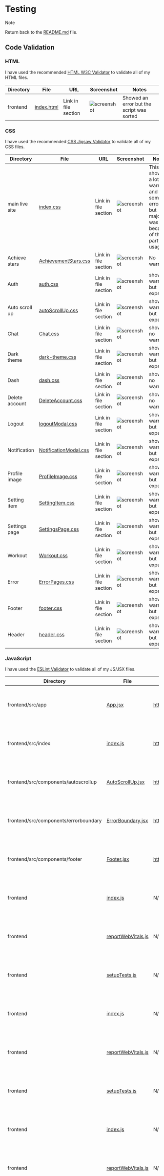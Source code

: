 # Testing

> [!NOTE]
> Return back to the [README.md](README.md) file.

## Code Validation

### HTML

I have used the recommended [HTML W3C Validator](https://validator.w3.org) to validate all of my HTML files.

| Directory | File                                                                                             | URL                  | Screenshot                                       | Notes                                     |
| --------- | ------------------------------------------------------------------------------------------------ | -------------------- | ------------------------------------------------ | ----------------------------------------- |
| frontend  | [index.html](https://validator.w3.org/nu/?doc=https%3A%2F%2Ffit-track-front-end.onrender.com%2F) | Link in file section | ![screenshot](documentation/validation/html.png) | Showed an error but the script was sorted |

### CSS

I have used the recommended [CSS Jigsaw Validator](https://jigsaw.w3.org/css-validator) to validate all of my CSS files.

| Directory      | File                                                                                                                                                                           | URL                  | Screenshot                                               | Notes                                                                                       |
| -------------- | ------------------------------------------------------------------------------------------------------------------------------------------------------------------------------ | -------------------- | -------------------------------------------------------- | ------------------------------------------------------------------------------------------- |
| main live site | [index.css](https://jigsaw.w3.org/css-validator/validator?uri=https%3A%2F%2Ffit-track-front-end.onrender.com%2F&profile=css3svg&usermedium=all&warning=1&vextwarning=&lang=en) | Link in file section | ![screenshot](documentation/validation/index-css.png)    | This showed a lot of warnings and some errors but majority was because of third-party usage |
| Achieve stars  | [AchievementStars.css](https://jigsaw.w3.org/css-validator/validator)                                                                                                          | Link in file section | ![screenshot](documentation/validation/achieve.css.png)  | No warnings                                                                                 |
| Auth           | [auth.css](https://jigsaw.w3.org/css-validator/validator#warnings)                                                                                                             | Link in file section | ![screenshot](documentation/validation/auth.css.png)     | showed warnings but expected                                                                |
| Auto scroll up | [autoScrollUp.css](https://jigsaw.w3.org/css-validator/validator#css)                                                                                                          | Link in file section | ![screenshot](documentation/validation/scroll.png)       | showed warnings but expected                                                                |
| Chat           | [Chat.css](https://jigsaw.w3.org/css-validator/validator)                                                                                                                      | Link in file section | ![screenshot](documentation/validation/chat.png)         | showed no warnings                                                                          |
| Dark theme     | [dark-theme.css](https://jigsaw.w3.org/css-validator/validator)                                                                                                                | Link in file section | ![screenshot](documentation/validation/dark-theme.png)   | showed warnings but expected                                                                |
| Dash           | [dash.css](https://jigsaw.w3.org/css-validator/validator)                                                                                                                      | Link in file section | ![screenshot](documentation/validation/dash.png)         | showed no warnings                                                                          |
| Delete account | [DeleteAccount.css](https://jigsaw.w3.org/css-validator/validator)                                                                                                             | Link in file section | ![screenshot](documentation/validation/delete.png)       | showed no warnings                                                                          |
| Logout         | [logoutModal.css](https://jigsaw.w3.org/css-validator/validator#warnings)                                                                                                      | Link in file section | ![screenshot](documentation/validation/logout.png)       | showed warnings but expected                                                                |
| Notification   | [NotificationModal.css](https://jigsaw.w3.org/css-validator/validator)                                                                                                         | Link in file section | ![screenshot](documentation/validation/notification.png) | showed warnings but expected                                                                |
| Profile image  | [ProfileImage.css](https://jigsaw.w3.org/css-validator/validator#warnings)                                                                                                     | Link in file section | ![screenshot](documentation/validation/profile.png)      | showed warnings but expected                                                                |
| Setting item   | [SettingItem.css](https://jigsaw.w3.org/css-validator/validator)                                                                                                               | Link in file section | ![screenshot](documentation/validation/setting-item.png) | showed warnings but expected                                                                |
| Settings page  | [SettingsPage.css](https://jigsaw.w3.org/css-validator/validator)                                                                                                              | Link in file section | ![screenshot](documentation/validation/setting-page.png) | showed warnings but expected                                                                |
| Workout        | [Workout.css](https://jigsaw.w3.org/css-validator/validator)                                                                                                                   | Link in file section | ![screenshot](documentation/validation/workout.png)      | showed warnings but expected                                                                |
| Error          | [ErrorPages.css](https://jigsaw.w3.org/css-validator/validator)                                                                                                                | Link in file section | ![screenshot](documentation/validation/error.png)        | showed warnings but expected                                                                |
| Footer         | [footer.css](https://jigsaw.w3.org/css-validator/validator)                                                                                                                    | Link in file section | ![screenshot](documentation/validation/footer.png)       | showed warnings but expected                                                                |
| Header         | [header.css](https://jigsaw.w3.org/css-validator/validator)                                                                                                                    | Link in file section | ![screenshot](documentation/validation/header.png)       | showed warnings but expected                                                                |

### JavaScript

I have used the [ESLint Validator](https://eslint.org/) to validate all of my JS/JSX files.

| Directory                             | File                                                                                                           | URL                                                                                                                                                                                                                                                                                                                                                                                                                 | Screenshot                                                              | Notes                                        |
| ------------------------------------- | -------------------------------------------------------------------------------------------------------------- | ------------------------------------------------------------------------------------------------------------------------------------------------------------------------------------------------------------------------------------------------------------------------------------------------------------------------------------------------------------------------------------------------------------------- | ----------------------------------------------------------------------- | -------------------------------------------- |
| frontend/src/app                      | [App.jsx](https://github.com/AshLaw96/fit-track/blob/main/frontend/src/App.jsx)                                | https://eslint.org/play/                                                                                                                                                                                                                                                                                                                                                                                            | ![screenshot](documentation/validation/js-frontend-App.png)             | Expected warning as expects standard JS code |
| frontend/src/index                    | [index.js](https://github.com/AshLaw96/fit-track/blob/main/frontend/src/App.test.js)                           | https://eslint.org/play/#eyJ0ZXh0IjoiaW1wb3J0IFJlYWN0IGZyb20gXCJyZWFjdFwiO1xuaW1wb3J0IFJlYWN0RE9NIGZyblsiZXJyb3IiXSwidXNlLWlzbmFuIjpbImVycm9yIl0sInZhbGlkLXR5cGVvZiI6WyJlcnJvciJdfSwibGFuZ3VhZ2VPcHRpb25zIjp7InBhcnNlck9wdGlvbnMiOnsiZWNtYUZlYXR1cmVzIjp7fX19fX0=                                                                                                                                                   | ![screenshot](documentation/validation/js-frontend-App.test.png)        | Expected warning as expects standard JS code |
| frontend/src/components/autoscrollup  | [AutoScrollUp.jsx](https://github.com/AshLaw96/fit-track/blob/main/frontend/src/components/AutoScrollUp.jsx)   | https://eslint.org/play/#eyJ0ZXh0IjoiaW1wb3J0IFJlYWN0LCB7IHVzZVN0YXRlLCB1c2VFZmZlY3QgfSBmcm9tIFwicmVhY3RcIjtcbmltcG9ydCBcIi4uL3N0eWxlcy9hdXRvU2Nyb2xsVXAuY3NzXCI7XG5cbmNvbnN0IEF1dyb3IiXSwibm8tY29uc3RhbnQtY29uZGl0aWbGlkLXR5cGVvZiI6WyJlcnJvciJdfSwibGFuZ3VhZ2VPcHRpb25zIjp7InBhcnNlck9wdGlvbnMiOnsiZWNtYUZlYXR1cmVzIjp7fX19fX0=                                                                                   | ![screenshot](documentation/validation/js-frontend-index.png)           | Expected warning as expects standard JS code |
| frontend/src/components/errorboundary | [ErrorBoundary.jsx](https://github.com/AshLaw96/fit-track/blob/main/frontend/src/components/ErrorBoundary.jsx) | https://eslint.org/play/#eyJ0ZXh0IjoiaW1wb3J0IFJlYWN0IGZyb20gXCJyZWFjdFwiO1xuaW1wb3J0IFwiLi4vc3R5bGVzL0Vycm9yUGFnZXMuY3NzXCI7XG5pbXBvcnQgeyBMaW5rIH0gZnJvbSBcInJlYWN0LXJvdXRlci1kb21cIjtcblxuY2xhc3MgRXJyb3JCb3VuZGFyeSBleHRlbmRzIFJlYWN0LkNvbXBvbmVudCB7XG4gIG5vLWNl0sInVzZS1pc25hbiI6WyJlcnJvciJdLCJ2YWxpZC10eXBlb2YiOlsiZXJyb3IiXX0sImxhbmd1YWdlT3B0aW9ucyI6eyJwYXJzZXJPcHRpb25zIjp7ImVjbWFGZWF0dXJlcyI6e319fX19 | ![screenshot](documentation/validation/js-frontend-reportWebVitals.png) | Expected warning as expects standard JS code |
| frontend/src/components/footer        | [Footer.jsx](https://github.com/AshLaw96/fit-track/blob/main/frontend/src/components/Footer.jsx)               | https://eslint.org/play/#eyJ0ZXh0IjoiaW1wb3J0IFJlYWN0IGZyb20gXCJyZWFjdFwiO1xuaW1wb3J0IFwiLi4vc3R5bGVzXJyb3IiXSwidXNlLWlzbmFuIjpbImVycm9yIl0sInZhbGlkLXR5cGVvZiI6WyJlcnJvciJdfSwibGFuZ3VhZ2VPcHRpb25zIjp7InBhcnNlck9wdGlvbnMiOnsiZWNtYUZlYXR1cmVzIjp7fX19fX0=                                                                                                                                                        | ![screenshot](documentation/validation/js-frontend-setupTests.png)      | Expected warning as expects standard JS code |
| frontend                              | [index.js](https://github.com/AshLaw96/fit-track/blob/main/frontend/src/index.js)                              | N/A                                                                                                                                                                                                                                                                                                                                                                                                                 | ![screenshot](documentation/validation/js-frontend-index.png)           | Expected warning as expects standard JS code |
| frontend                              | [reportWebVitals.js](https://github.com/AshLaw96/fit-track/blob/main/frontend/src/reportWebVitals.js)          | N/A                                                                                                                                                                                                                                                                                                                                                                                                                 | ![screenshot](documentation/validation/js-frontend-reportWebVitals.png) | Expected warning as expects standard JS code |
| frontend                              | [setupTests.js](https://github.com/AshLaw96/fit-track/blob/main/frontend/src/setupTests.js)                    | N/A                                                                                                                                                                                                                                                                                                                                                                                                                 | ![screenshot](documentation/validation/js-frontend-setupTests.png)      | Expected warning as expects standard JS code |
| frontend                              | [index.js](https://github.com/AshLaw96/fit-track/blob/main/frontend/src/index.js)                              | N/A                                                                                                                                                                                                                                                                                                                                                                                                                 | ![screenshot](documentation/validation/js-frontend-index.png)           | Expected warning as expects standard JS code |
| frontend                              | [reportWebVitals.js](https://github.com/AshLaw96/fit-track/blob/main/frontend/src/reportWebVitals.js)          | N/A                                                                                                                                                                                                                                                                                                                                                                                                                 | ![screenshot](documentation/validation/js-frontend-reportWebVitals.png) | Expected warning as expects standard JS code |
| frontend                              | [setupTests.js](https://github.com/AshLaw96/fit-track/blob/main/frontend/src/setupTests.js)                    | N/A                                                                                                                                                                                                                                                                                                                                                                                                                 | ![screenshot](documentation/validation/js-frontend-setupTests.png)      | Expected warning as expects standard JS code |
| frontend                              | [index.js](https://github.com/AshLaw96/fit-track/blob/main/frontend/src/index.js)                              | N/A                                                                                                                                                                                                                                                                                                                                                                                                                 | ![screenshot](documentation/validation/js-frontend-index.png)           | Expected warning as expects standard JS code |
| frontend                              | [reportWebVitals.js](https://github.com/AshLaw96/fit-track/blob/main/frontend/src/reportWebVitals.js)          | N/A                                                                                                                                                                                                                                                                                                                                                                                                                 | ![screenshot](documentation/validation/js-frontend-reportWebVitals.png) | Expected warning as expects standard JS code |
| frontend                              | [setupTests.js](https://github.com/AshLaw96/fit-track/blob/main/frontend/src/setupTests.js)                    | N/A                                                                                                                                                                                                                                                                                                                                                                                                                 | ![screenshot](documentation/validation/js-frontend-setupTests.png)      | Expected warning as expects standard JS code |
| frontend                              | [index.js](https://github.com/AshLaw96/fit-track/blob/main/frontend/src/index.js)                              | N/A                                                                                                                                                                                                                                                                                                                                                                                                                 | ![screenshot](documentation/validation/js-frontend-index.png)           | Expected warning as expects standard JS code |
| frontend                              | [reportWebVitals.js](https://github.com/AshLaw96/fit-track/blob/main/frontend/src/reportWebVitals.js)          | N/A                                                                                                                                                                                                                                                                                                                                                                                                                 | ![screenshot](documentation/validation/js-frontend-reportWebVitals.png) | Expected warning as expects standard JS code |
| frontend                              | [setupTests.js](https://github.com/AshLaw96/fit-track/blob/main/frontend/src/setupTests.js)                    | N/A                                                                                                                                                                                                                                                                                                                                                                                                                 | ![screenshot](documentation/validation/js-frontend-setupTests.png)      | Expected warning as expects standard JS code |
| frontend                              | [index.js](https://github.com/AshLaw96/fit-track/blob/main/frontend/src/index.js)                              | N/A                                                                                                                                                                                                                                                                                                                                                                                                                 | ![screenshot](documentation/validation/js-frontend-index.png)           | Expected warning as expects standard JS code |
| frontend                              | [reportWebVitals.js](https://github.com/AshLaw96/fit-track/blob/main/frontend/src/reportWebVitals.js)          | N/A                                                                                                                                                                                                                                                                                                                                                                                                                 | ![screenshot](documentation/validation/js-frontend-reportWebVitals.png) | Expected warning as expects standard JS code |
| frontend                              | [setupTests.js](https://github.com/AshLaw96/fit-track/blob/main/frontend/src/setupTests.js)                    | N/A                                                                                                                                                                                                                                                                                                                                                                                                                 | ![screenshot](documentation/validation/js-frontend-setupTests.png)      | Expected warning as expects standard JS code |
| frontend                              | [index.js](https://github.com/AshLaw96/fit-track/blob/main/frontend/src/index.js)                              | N/A                                                                                                                                                                                                                                                                                                                                                                                                                 | ![screenshot](documentation/validation/js-frontend-index.png)           | Expected warning as expects standard JS code |
| frontend                              | [reportWebVitals.js](https://github.com/AshLaw96/fit-track/blob/main/frontend/src/reportWebVitals.js)          | N/A                                                                                                                                                                                                                                                                                                                                                                                                                 | ![screenshot](documentation/validation/js-frontend-reportWebVitals.png) | Expected warning as expects standard JS code |
| frontend                              | [setupTests.js](https://github.com/AshLaw96/fit-track/blob/main/frontend/src/setupTests.js)                    | N/A                                                                                                                                                                                                                                                                                                                                                                                                                 | ![screenshot](documentation/validation/js-frontend-setupTests.png)      | Expected warning as expects standard JS code |
| frontend                              | [index.js](https://github.com/AshLaw96/fit-track/blob/main/frontend/src/index.js)                              | N/A                                                                                                                                                                                                                                                                                                                                                                                                                 | ![screenshot](documentation/validation/js-frontend-index.png)           | Expected warning as expects standard JS code |
| frontend                              | [reportWebVitals.js](https://github.com/AshLaw96/fit-track/blob/main/frontend/src/reportWebVitals.js)          | N/A                                                                                                                                                                                                                                                                                                                                                                                                                 | ![screenshot](documentation/validation/js-frontend-reportWebVitals.png) | Expected warning as expects standard JS code |
| frontend                              | [setupTests.js](https://github.com/AshLaw96/fit-track/blob/main/frontend/src/setupTests.js)                    | N/A                                                                                                                                                                                                                                                                                                                                                                                                                 | ![screenshot](documentation/validation/js-frontend-setupTests.png)      | Expected warning as expects standard JS code |
| frontend                              | [index.js](https://github.com/AshLaw96/fit-track/blob/main/frontend/src/index.js)                              | N/A                                                                                                                                                                                                                                                                                                                                                                                                                 | ![screenshot](documentation/validation/js-frontend-index.png)           | Expected warning as expects standard JS code |
| frontend                              | [reportWebVitals.js](https://github.com/AshLaw96/fit-track/blob/main/frontend/src/reportWebVitals.js)          | N/A                                                                                                                                                                                                                                                                                                                                                                                                                 | ![screenshot](documentation/validation/js-frontend-reportWebVitals.png) | Expected warning as expects standard JS code |
| frontend                              | [setupTests.js](https://github.com/AshLaw96/fit-track/blob/main/frontend/src/setupTests.js)                    | N/A                                                                                                                                                                                                                                                                                                                                                                                                                 | ![screenshot](documentation/validation/js-frontend-setupTests.png)      | Expected warning as expects standard JS code |
| frontend                              | [index.js](https://github.com/AshLaw96/fit-track/blob/main/frontend/src/index.js)                              | N/A                                                                                                                                                                                                                                                                                                                                                                                                                 | ![screenshot](documentation/validation/js-frontend-index.png)           | Expected warning as expects standard JS code |
| frontend                              | [reportWebVitals.js](https://github.com/AshLaw96/fit-track/blob/main/frontend/src/reportWebVitals.js)          | N/A                                                                                                                                                                                                                                                                                                                                                                                                                 | ![screenshot](documentation/validation/js-frontend-reportWebVitals.png) | Expected warning as expects standard JS code |
| frontend                              | [setupTests.js](https://github.com/AshLaw96/fit-track/blob/main/frontend/src/setupTests.js)                    | N/A                                                                                                                                                                                                                                                                                                                                                                                                                 | ![screenshot](documentation/validation/js-frontend-setupTests.png)      | Expected warning as expects standard JS code |
| frontend                              | [index.js](https://github.com/AshLaw96/fit-track/blob/main/frontend/src/index.js)                              | N/A                                                                                                                                                                                                                                                                                                                                                                                                                 | ![screenshot](documentation/validation/js-frontend-index.png)           | Expected warning as expects standard JS code |
| frontend                              | [reportWebVitals.js](https://github.com/AshLaw96/fit-track/blob/main/frontend/src/reportWebVitals.js)          | N/A                                                                                                                                                                                                                                                                                                                                                                                                                 | ![screenshot](documentation/validation/js-frontend-reportWebVitals.png) | Expected warning as expects standard JS code |
| frontend                              | [setupTests.js](https://github.com/AshLaw96/fit-track/blob/main/frontend/src/setupTests.js)                    | N/A                                                                                                                                                                                                                                                                                                                                                                                                                 | ![screenshot](documentation/validation/js-frontend-setupTests.png)      | Expected warning as expects standard JS code |
| frontend                              | [index.js](https://github.com/AshLaw96/fit-track/blob/main/frontend/src/index.js)                              | N/A                                                                                                                                                                                                                                                                                                                                                                                                                 | ![screenshot](documentation/validation/js-frontend-index.png)           | Expected warning as expects standard JS code |
| frontend                              | [reportWebVitals.js](https://github.com/AshLaw96/fit-track/blob/main/frontend/src/reportWebVitals.js)          | N/A                                                                                                                                                                                                                                                                                                                                                                                                                 | ![screenshot](documentation/validation/js-frontend-reportWebVitals.png) | Expected warning as expects standard JS code |
| frontend                              | [setupTests.js](https://github.com/AshLaw96/fit-track/blob/main/frontend/src/setupTests.js)                    | N/A                                                                                                                                                                                                                                                                                                                                                                                                                 | ![screenshot](documentation/validation/js-frontend-setupTests.png)      | Expected warning as expects standard JS code |
| frontend                              | [index.js](https://github.com/AshLaw96/fit-track/blob/main/frontend/src/index.js)                              | N/A                                                                                                                                                                                                                                                                                                                                                                                                                 | ![screenshot](documentation/validation/js-frontend-index.png)           | Expected warning as expects standard JS code |
| frontend                              | [reportWebVitals.js](https://github.com/AshLaw96/fit-track/blob/main/frontend/src/reportWebVitals.js)          | N/A                                                                                                                                                                                                                                                                                                                                                                                                                 | ![screenshot](documentation/validation/js-frontend-reportWebVitals.png) | Expected warning as expects standard JS code |
| frontend                              | [setupTests.js](https://github.com/AshLaw96/fit-track/blob/main/frontend/src/setupTests.js)                    | N/A                                                                                                                                                                                                                                                                                                                                                                                                                 | ![screenshot](documentation/validation/js-frontend-setupTests.png)      | Expected warning as expects standard JS code |
| frontend                              | [index.js](https://github.com/AshLaw96/fit-track/blob/main/frontend/src/index.js)                              | N/A                                                                                                                                                                                                                                                                                                                                                                                                                 | ![screenshot](documentation/validation/js-frontend-index.png)           | Expected warning as expects standard JS code |
| frontend                              | [reportWebVitals.js](https://github.com/AshLaw96/fit-track/blob/main/frontend/src/reportWebVitals.js)          | N/A                                                                                                                                                                                                                                                                                                                                                                                                                 | ![screenshot](documentation/validation/js-frontend-reportWebVitals.png) | Expected warning as expects standard JS code |
| frontend                              | [setupTests.js](https://github.com/AshLaw96/fit-track/blob/main/frontend/src/setupTests.js)                    | N/A                                                                                                                                                                                                                                                                                                                                                                                                                 | ![screenshot](documentation/validation/js-frontend-setupTests.png)      | Expected warning as expects standard JS code |
| frontend                              | [index.js](https://github.com/AshLaw96/fit-track/blob/main/frontend/src/index.js)                              | N/A                                                                                                                                                                                                                                                                                                                                                                                                                 | ![screenshot](documentation/validation/js-frontend-index.png)           | Expected warning as expects standard JS code |
| frontend                              | [reportWebVitals.js](https://github.com/AshLaw96/fit-track/blob/main/frontend/src/reportWebVitals.js)          | N/A                                                                                                                                                                                                                                                                                                                                                                                                                 | ![screenshot](documentation/validation/js-frontend-reportWebVitals.png) | Expected warning as expects standard JS code |
| frontend                              | [setupTests.js](https://github.com/AshLaw96/fit-track/blob/main/frontend/src/setupTests.js)                    | N/A                                                                                                                                                                                                                                                                                                                                                                                                                 | ![screenshot](documentation/validation/js-frontend-setupTests.png)      | Expected warning as expects standard JS code |
| frontend                              | [index.js](https://github.com/AshLaw96/fit-track/blob/main/frontend/src/index.js)                              | N/A                                                                                                                                                                                                                                                                                                                                                                                                                 | ![screenshot](documentation/validation/js-frontend-index.png)           | Expected warning as expects standard JS code |
| frontend                              | [reportWebVitals.js](https://github.com/AshLaw96/fit-track/blob/main/frontend/src/reportWebVitals.js)          | N/A                                                                                                                                                                                                                                                                                                                                                                                                                 | ![screenshot](documentation/validation/js-frontend-reportWebVitals.png) | Expected warning as expects standard JS code |
| frontend                              | [index.js](https://github.com/AshLaw96/fit-track/blob/main/frontend/src/index.js)                              | N/A                                                                                                                                                                                                                                                                                                                                                                                                                 | ![screenshot](documentation/validation/js-frontend-index.png)           | Expected warning as expects standard JS code |
| frontend                              | [reportWebVitals.js](https://github.com/AshLaw96/fit-track/blob/main/frontend/src/reportWebVitals.js)          | N/A                                                                                                                                                                                                                                                                                                                                                                                                                 | ![screenshot](documentation/validation/js-frontend-reportWebVitals.png) | Expected warning as expects standard JS code |
| frontend                              | [setupTests.js](https://github.com/AshLaw96/fit-track/blob/main/frontend/src/setupTests.js)                    | N/A                                                                                                                                                                                                                                                                                                                                                                                                                 | ![screenshot](documentation/validation/js-frontend-setupTests.png)      | Expected warning as expects standard JS code |
| frontend                              | [index.js](https://github.com/AshLaw96/fit-track/blob/main/frontend/src/index.js)                              | N/A                                                                                                                                                                                                                                                                                                                                                                                                                 | ![screenshot](documentation/validation/js-frontend-index.png)           | Expected warning as expects standard JS code |
| frontend                              | [reportWebVitals.js](https://github.com/AshLaw96/fit-track/blob/main/frontend/src/reportWebVitals.js)          | N/A                                                                                                                                                                                                                                                                                                                                                                                                                 | ![screenshot](documentation/validation/js-frontend-reportWebVitals.png) | Expected warning as expects standard JS code |
| frontend                              | [setupTests.js](https://github.com/AshLaw96/fit-track/blob/main/frontend/src/setupTests.js)                    | N/A                                                                                                                                                                                                                                                                                                                                                                                                                 | ![screenshot](documentation/validation/js-frontend-setupTests.png)      | Expected warning as expects standard JS code |
| frontend                              | [index.js](https://github.com/AshLaw96/fit-track/blob/main/frontend/src/index.js)                              | N/A                                                                                                                                                                                                                                                                                                                                                                                                                 | ![screenshot](documentation/validation/js-frontend-index.png)           | Expected warning as expects standard JS code |
| frontend                              | [reportWebVitals.js](https://github.com/AshLaw96/fit-track/blob/main/frontend/src/reportWebVitals.js)          | N/A                                                                                                                                                                                                                                                                                                                                                                                                                 | ![screenshot](documentation/validation/js-frontend-reportWebVitals.png) | Expected warning as expects standard JS code |

### Python

I have used the recommended [PEP8 CI Python Linter](https://pep8ci.herokuapp.com) to validate all of my Python files.

| Directory                   | File                                                                                                   | URL                                                                                                                                              | Screenshot                                                   | Notes     |
| --------------------------- | ------------------------------------------------------------------------------------------------------ | ------------------------------------------------------------------------------------------------------------------------------------------------ | ------------------------------------------------------------ | --------- |
| api/tests/model-tests       | [models-tests.py](https://github.com/AshLaw96/fit-track/blob/main/api/tests/model-tests.py)            | [PEP8 CI Link](https://pep8ci.herokuapp.com/https://raw.githubusercontent.com/AshLaw96/fit-track/refs/heads/main/api/tests/model-tests.py)       | ![screenshot](documentation/validation/model-tests.png)      | No errors |
| api/tests/serializers-tests | [serializers-tests.py](https://github.com/AshLaw96/fit-track/blob/main/api/tests/serializers-tests.py) | [PEP8 CI Link](https://pep8ci.herokuapp.com/https://raw.githubusercontent.com/AshLaw96/fit-track/refs/heads/main/api/tests/serializers-tests.py) | ![screenshot](documentation/validation/serializer-tests.png) | No errors |
| api/tests/view-tests        | [view-tests.py](https://github.com/AshLaw96/fit-track/blob/main/api/tests/view-tests.py)               | [PEP8 CI Link](https://pep8ci.herokuapp.com/https://raw.githubusercontent.com/AshLaw96/fit-track/refs/heads/main/api/tests/view-tests.py)        | ![screenshot](documentation/validation/view-test.png)        | No errors |
| api/utils/activity          | [activity.py](https://github.com/AshLaw96/fit-track/blob/main/api/utils/activity.py)                   | [PEP8 CI Link](https://pep8ci.herokuapp.com/https://raw.githubusercontent.com/AshLaw96/fit-track/refs/heads/main/api/utils/activity.py)          | ![screenshot](documentation/validation/activity.png)         | No errors |
| api/utils/fitness           | [fitness.py](https://github.com/AshLaw96/fit-track/blob/main/api/utils/fitness.py)                     | [PEP8 CI Link](https://pep8ci.herokuapp.com/https://raw.githubusercontent.com/AshLaw96/fit-track/refs/heads/main/api/utils/fitness.py)           | ![screenshot](documentation/validation/fitness.png)          | No errors |
| api/utils/leaderboard       | [leaderboard.py](https://github.com/AshLaw96/fit-track/blob/main/api/utils/leaderboard.py)             | [PEP8 CI Link](https://pep8ci.herokuapp.com/https://raw.githubusercontent.com/AshLaw96/fit-track/refs/heads/main/api/utils/leaderboard.py)       | ![screenshot](documentation/validation/leader.png)           | No errors |
| api/utils/notifications     | [notifications.py](https://github.com/AshLaw96/fit-track/blob/main/api/utils/notifications.py)         | [PEP8 CI Link](https://pep8ci.herokuapp.com/https://raw.githubusercontent.com/AshLaw96/fit-track/refs/heads/main/api/utils/notifications.py)     | ![screenshot](documentation/validation/notifs.png)           | No errors |
| api/utils/sleep             | [sleep.py](https://github.com/AshLaw96/fit-track/blob/main/api/utils/sleep.py)                         | [PEP8 CI Link](https://pep8ci.herokuapp.com/https://raw.githubusercontent.com/AshLaw96/fit-track/refs/heads/main/api/utils/sleep.py)             | ![screenshot](documentation/validation/sleep.png)            | No errors |
| api/admin                   | [admin.py](https://github.com/AshLaw96/fit-track/blob/main/api/admin.py)                               | [PEP8 CI Link](https://pep8ci.herokuapp.com/https://raw.githubusercontent.com/AshLaw96/fit-track/refs/heads/main/api/admin.py)                   | ![screenshot](documentation/validation/admin.png)            | No errors |
| api/apps                    | [apps.py](https://github.com/AshLaw96/fit-track/blob/main/api/apps.py)                                 | [PEP8 CI Link](https://pep8ci.herokuapp.com/https://raw.githubusercontent.com/AshLaw96/fit-track/refs/heads/main/api/apps.py)                    | ![screenshot](documentation/validation/apps.png)             | No errors |
| api/models                  | [models.py](https://github.com/AshLaw96/fit-track/blob/main/api/models.py)                             | [PEP8 CI Link](https://pep8ci.herokuapp.com/https://raw.githubusercontent.com/AshLaw96/fit-track/refs/heads/main/api/models.py)                  | ![screenshot](documentation/validation/model.png)            | No errors |
| api/serializers             | [serializers.py](https://github.com/AshLaw96/fit-track/blob/main/api/serializers.py)                   | [PEP8 CI Link](https://pep8ci.herokuapp.com/https://raw.githubusercontent.com/AshLaw96/fit-track/refs/heads/main/api/serializers.py)             | ![screenshot](documentation/validation/serializer.png)       | No errors |
| api/utils/signals           | [signals.py](https://github.com/AshLaw96/fit-track/blob/main/api/signals.py)                           | [PEP8 CI Link](https://pep8ci.herokuapp.com/https://raw.githubusercontent.com/AshLaw96/fit-track/refs/heads/main/api/signals.py)                 | ![screenshot](documentation/validation/signal.png)           | No errors |
| api/tasks                   | [tasks.py](https://github.com/AshLaw96/fit-track/blob/main/api/tasks.py)                               | [PEP8 CI Link](https://pep8ci.herokuapp.com/https://raw.githubusercontent.com/AshLaw96/fit-track/refs/heads/main/api/tasks.py)                   | ![screenshot](documentation/validation/task.png)             | No errors |
| api/urls                    | [urls.py](https://github.com/AshLaw96/fit-track/blob/main/api/urls.py)                                 | [PEP8 CI Link](https://pep8ci.herokuapp.com/https://raw.githubusercontent.com/AshLaw96/fit-track/refs/heads/main/api/urls.py)                    | ![screenshot](documentation/validation/urls.png)             | No errors |
| api/views                   | [views.py](https://github.com/AshLaw96/fit-track/blob/main/api/views.py)                               | [PEP8 CI Link](https://pep8ci.herokuapp.com/https://raw.githubusercontent.com/AshLaw96/fit-track/refs/heads/main/api/views.py)                   | ![screenshot](documentation/validation/view.png)             | No errors |
| backend/celery              | [celery.py](https://github.com/AshLaw96/fit-track/blob/main/backend/celery.py)                         | [PEP8 CI Link](https://pep8ci.herokuapp.com/https://raw.githubusercontent.com/AshLaw96/fit-track/refs/heads/main/backend/celery.py)              | ![screenshot](documentation/validation/celery.png)           | No errors |
| backend/urls                | [urls.py](https://github.com/AshLaw96/fit-track/blob/main/backend/urls.py)                             | [PEP8 CI Link](https://pep8ci.herokuapp.com/https://raw.githubusercontent.com/AshLaw96/fit-track/refs/heads/main/backend/urls.py)                | ![screenshot](documentation/validation/back-urls.png)        | No errors |

## Responsiveness

⚠️ INSTRUCTIONS ⚠️

Use this space to discuss testing the live/deployed site on various device sizes.

The minimum requirement is to test the following 3 sizes:

- Mobile
- Tablet
- Desktop

**IMPORTANT**: You must provide screenshots of your results, to "prove" that you've actually tested them.

Using the [amiresponsive](http://ami.responsivedesign.is) mockup images (_or similar_) does not meet the requirements. Consider using some of the built-in device sizes from the Developer Tools.

If you have tested the project on your actual mobile phone or tablet, consider also including screenshots of these as well. It showcases a higher level of manual tests, and can be seen as a positive inclusion!

⚠️ --- END --- ⚠️

I've tested my deployed project to check for responsiveness issues.

| Page             | Mobile                                                                  | Tablet                                                                  | Desktop                                                                  | Notes             |
| ---------------- | ----------------------------------------------------------------------- | ----------------------------------------------------------------------- | ------------------------------------------------------------------------ | ----------------- |
| Register         | ![screenshot](documentation/responsiveness/mobile-register.png)         | ![screenshot](documentation/responsiveness/tablet-register.png)         | ![screenshot](documentation/responsiveness/desktop-register.png)         | Works as expected |
| Login            | ![screenshot](documentation/responsiveness/mobile-login.png)            | ![screenshot](documentation/responsiveness/tablet-login.png)            | ![screenshot](documentation/responsiveness/desktop-login.png)            | Works as expected |
| Profile          | ![screenshot](documentation/responsiveness/mobile-profile.png)          | ![screenshot](documentation/responsiveness/tablet-profile.png)          | ![screenshot](documentation/responsiveness/desktop-profile.png)          | Works as expected |
| Home             | ![screenshot](documentation/responsiveness/mobile-home.png)             | ![screenshot](documentation/responsiveness/tablet-home.png)             | ![screenshot](documentation/responsiveness/desktop-home.png)             | Works as expected |
| Products         | ![screenshot](documentation/responsiveness/mobile-products.png)         | ![screenshot](documentation/responsiveness/tablet-products.png)         | ![screenshot](documentation/responsiveness/desktop-products.png)         | Works as expected |
| Product Details  | ![screenshot](documentation/responsiveness/mobile-product-details.png)  | ![screenshot](documentation/responsiveness/tablet-product-details.png)  | ![screenshot](documentation/responsiveness/desktop-product-details.png)  | Works as expected |
| Bag              | ![screenshot](documentation/responsiveness/mobile-bag.png)              | ![screenshot](documentation/responsiveness/tablet-bag.png)              | ![screenshot](documentation/responsiveness/desktop-bag.png)              | Works as expected |
| Checkout         | ![screenshot](documentation/responsiveness/mobile-checkout.png)         | ![screenshot](documentation/responsiveness/tablet-checkout.png)         | ![screenshot](documentation/responsiveness/desktop-checkout.png)         | Works as expected |
| Checkout Success | ![screenshot](documentation/responsiveness/mobile-checkout-success.png) | ![screenshot](documentation/responsiveness/tablet-checkout-success.png) | ![screenshot](documentation/responsiveness/desktop-checkout-success.png) | Works as expected |
| Add Product      | ![screenshot](documentation/responsiveness/mobile-add-product.png)      | ![screenshot](documentation/responsiveness/tablet-add-product.png)      | ![screenshot](documentation/responsiveness/desktop-add-product.png)      | Works as expected |
| Edit Product     | ![screenshot](documentation/responsiveness/mobile-edit-product.png)     | ![screenshot](documentation/responsiveness/tablet-edit-product.png)     | ![screenshot](documentation/responsiveness/desktop-edit-product.png)     | Works as expected |
| Newsletter       | ![screenshot](documentation/responsiveness/mobile-newsletter.png)       | ![screenshot](documentation/responsiveness/tablet-newsletter.png)       | ![screenshot](documentation/responsiveness/desktop-newsletter.png)       | Works as expected |
| Contact          | ![screenshot](documentation/responsiveness/mobile-contact.png)          | ![screenshot](documentation/responsiveness/tablet-contact.png)          | ![screenshot](documentation/responsiveness/desktop-contact.png)          | Works as expected |
| 404              | ![screenshot](documentation/responsiveness/mobile-404.png)              | ![screenshot](documentation/responsiveness/tablet-404.png)              | ![screenshot](documentation/responsiveness/desktop-404.png)              | Works as expected |

## Browser Compatibility

⚠️ INSTRUCTIONS ⚠️

Use this space to discuss testing the live/deployed site on various browsers. Consider testing at least 3 different browsers, if available on your system. You DO NOT need to use all of the browsers below, just pick any 3 (minimum).

Recommended browsers to consider:

- [Chrome](https://www.google.com/chrome)
- [Firefox (Developer Edition)](https://www.mozilla.org/firefox/developer)
- [Edge](https://www.microsoft.com/edge)
- [Safari](https://support.apple.com/downloads/safari)
- [Brave](https://brave.com/download)
- [Opera](https://www.opera.com/download)

**IMPORTANT**: You must provide screenshots of the browsers you've tested, to "prove" that you've actually tested them.

Please note, there are services out there that can test multiple browser compatibilities at the same time. Some of these are paid services, but some are free. If you use these, you must provide a link to the source used for attribution, and multiple screenshots of the results.

⚠️ --- END --- ⚠️

I've tested my deployed project on multiple browsers to check for compatibility issues.

| Page             | Chrome                                                            | Firefox                                                            | Safari                                                            | Notes             |
| ---------------- | ----------------------------------------------------------------- | ------------------------------------------------------------------ | ----------------------------------------------------------------- | ----------------- |
| Register         | ![screenshot](documentation/browsers/chrome-register.png)         | ![screenshot](documentation/browsers/firefox-register.png)         | ![screenshot](documentation/browsers/safari-register.png)         | Works as expected |
| Login            | ![screenshot](documentation/browsers/chrome-login.png)            | ![screenshot](documentation/browsers/firefox-login.png)            | ![screenshot](documentation/browsers/safari-login.png)            | Works as expected |
| Profile          | ![screenshot](documentation/browsers/chrome-profile.png)          | ![screenshot](documentation/browsers/firefox-profile.png)          | ![screenshot](documentation/browsers/safari-profile.png)          | Works as expected |
| Home             | ![screenshot](documentation/browsers/chrome-home.png)             | ![screenshot](documentation/browsers/firefox-home.png)             | ![screenshot](documentation/browsers/safari-home.png)             | Works as expected |
| Products         | ![screenshot](documentation/browsers/chrome-products.png)         | ![screenshot](documentation/browsers/firefox-products.png)         | ![screenshot](documentation/browsers/safari-products.png)         | Works as expected |
| Product Details  | ![screenshot](documentation/browsers/chrome-product-details.png)  | ![screenshot](documentation/browsers/firefox-product-details.png)  | ![screenshot](documentation/browsers/safari-product-details.png)  | Works as expected |
| Bag              | ![screenshot](documentation/browsers/chrome-bag.png)              | ![screenshot](documentation/browsers/firefox-bag.png)              | ![screenshot](documentation/browsers/safari-bag.png)              | Works as expected |
| Checkout         | ![screenshot](documentation/browsers/chrome-checkout.png)         | ![screenshot](documentation/browsers/firefox-checkout.png)         | ![screenshot](documentation/browsers/safari-checkout.png)         | Works as expected |
| Checkout Success | ![screenshot](documentation/browsers/chrome-checkout-success.png) | ![screenshot](documentation/browsers/firefox-checkout-success.png) | ![screenshot](documentation/browsers/safari-checkout-success.png) | Works as expected |
| Add Product      | ![screenshot](documentation/browsers/chrome-add-product.png)      | ![screenshot](documentation/browsers/firefox-add-product.png)      | ![screenshot](documentation/browsers/safari-add-product.png)      | Works as expected |
| Edit Product     | ![screenshot](documentation/browsers/chrome-edit-product.png)     | ![screenshot](documentation/browsers/firefox-edit-product.png)     | ![screenshot](documentation/browsers/safari-edit-product.png)     | Works as expected |
| Newsletter       | ![screenshot](documentation/browsers/chrome-newsletter.png)       | ![screenshot](documentation/browsers/firefox-newsletter.png)       | ![screenshot](documentation/browsers/safari-newsletter.png)       | Works as expected |
| Contact          | ![screenshot](documentation/browsers/chrome-contact.png)          | ![screenshot](documentation/browsers/firefox-contact.png)          | ![screenshot](documentation/browsers/safari-contact.png)          | Works as expected |
| 404              | ![screenshot](documentation/browsers/chrome-404.png)              | ![screenshot](documentation/browsers/firefox-404.png)              | ![screenshot](documentation/browsers/safari-404.png)              | Works as expected |

## Lighthouse Audit

⚠️ INSTRUCTIONS ⚠️

Use this space to discuss testing the live/deployed site's Lighthouse Audit reports. Avoid testing the local version (Gitpod/VSCode/etc.), as this can have knock-on effects for performance. If you don't have "Lighthouse" in your Developer Tools, it can be added as an [extension](https://chrome.google.com/webstore/detail/lighthouse/blipmdconlkpinefehnmjammfjpmpbjk).

Unless your project is a single-page application (SPA), you should test Lighthouse Audit results for all of your pages, for both _mobile_ and _desktop_.

**IMPORTANT**: You must provide screenshots of the results, to "prove" that you've actually tested them.

⚠️ --- END --- ⚠️

I've tested my deployed project using the Lighthouse Audit tool to check for any major issues. Some warnings are outside of my control, and mobile results tend to be lower than desktop.

| Page             | Mobile                                                              | Desktop                                                              |
| ---------------- | ------------------------------------------------------------------- | -------------------------------------------------------------------- |
| Register         | ![screenshot](documentation/lighthouse/mobile-register.png)         | ![screenshot](documentation/lighthouse/desktop-register.png)         |
| Login            | ![screenshot](documentation/lighthouse/mobile-login.png)            | ![screenshot](documentation/lighthouse/desktop-login.png)            |
| Profile          | ![screenshot](documentation/lighthouse/mobile-profile.png)          | ![screenshot](documentation/lighthouse/desktop-profile.png)          |
| Home             | ![screenshot](documentation/lighthouse/mobile-home.png)             | ![screenshot](documentation/lighthouse/desktop-home.png)             |
| Products         | ![screenshot](documentation/lighthouse/mobile-products.png)         | ![screenshot](documentation/lighthouse/desktop-products.png)         |
| Product Details  | ![screenshot](documentation/lighthouse/mobile-product-details.png)  | ![screenshot](documentation/lighthouse/desktop-product-details.png)  |
| Bag              | ![screenshot](documentation/lighthouse/mobile-bag.png)              | ![screenshot](documentation/lighthouse/desktop-bag.png)              |
| Checkout         | ![screenshot](documentation/lighthouse/mobile-checkout.png)         | ![screenshot](documentation/lighthouse/desktop-checkout.png)         |
| Checkout Success | ![screenshot](documentation/lighthouse/mobile-checkout-success.png) | ![screenshot](documentation/lighthouse/desktop-checkout-success.png) |
| Add Product      | ![screenshot](documentation/lighthouse/mobile-add-product.png)      | ![screenshot](documentation/lighthouse/desktop-add-product.png)      |
| Edit Product     | ![screenshot](documentation/lighthouse/mobile-edit-product.png)     | ![screenshot](documentation/lighthouse/desktop-edit-product.png)     |
| Newsletter       | ![screenshot](documentation/lighthouse/mobile-newsletter.png)       | ![screenshot](documentation/lighthouse/desktop-newsletter.png)       |
| Contact          | ![screenshot](documentation/lighthouse/mobile-contact.png)          | ![screenshot](documentation/lighthouse/desktop-contact.png)          |
| 404              | ![screenshot](documentation/lighthouse/mobile-404.png)              | ![screenshot](documentation/lighthouse/desktop-404.png)              |

## Defensive Programming

⚠️ INSTRUCTIONS ⚠️

Defensive programming (defensive design) is extremely important! When building projects that accept user inputs or forms, you should always test the level of security for each form field. Examples of this could include (but not limited to):

All Projects:

- Users cannot submit an empty form (add the `required` attribute)
- Users must enter valid field types (ensure the correct input `type=""` is used)
- Users cannot brute-force a URL to navigate to a restricted pages

Python Projects:

- Users cannot perform CRUD functionality if not authenticated (if login functionality exists)
- User-A should not be able to manipulate data belonging to User-B, or vice versa
- Non-Authenticated users should not be able to access pages that require authentication
- Standard users should not be able to access pages intended for superusers/admins

You'll want to test all functionality on your application, whether it's a standard form, or CRUD functionality, for data manipulation on a database. Try to access various pages on your site as different user types (User-A, User-B, guest user, admin, superuser). You should include any manual tests performed, and the expected results/outcome.

Testing should be replicable (can someone else replicate the same outcome?). Ideally, tests cases should focus on each individual section of every page on the website. Each test case should be specific, objective, and step-wise replicable.

Instead of adding a general overview saying that everything works fine, consider documenting tests on each element of the page (eg. button clicks, input box validation, navigation links, etc.) by testing them in their "happy flow", their "bad/exception flow", mentioning the expected and observed results, and drawing a parallel between them where applicable.

Consider using the following format for manual test cases:

- Expected Outcome / Test Performed / Result Received / Fixes Implemented

- **Expected**: "Feature is expected to do X when the user does Y."
- **Testing**: "Tested the feature by doing Y."
- (either) **Result**: "The feature behaved as expected, and it did Y."
- (or) **Result**: "The feature did not respond to A, B, or C."
- **Fix**: "I did Z to the code because something was missing."

Use the table below as a basic start, and expand on it using the logic above.

⚠️ --- END --- ⚠️

Defensive programming was manually tested with the below user acceptance testing:

| Page               | Expectation                                                                             | Test                                                                                | Result                                                                                 | Screenshot                                                    |
| ------------------ | --------------------------------------------------------------------------------------- | ----------------------------------------------------------------------------------- | -------------------------------------------------------------------------------------- | ------------------------------------------------------------- |
| Products           | Feature is expected to allow users to browse products without registration.             | Opened product pages as a guest user.                                               | Products were fully accessible without requiring registration.                         | ![screenshot](documentation/defensive/products.png)           |
|                    | Feature is expected to sort products by price and name.                                 | Tested sorting options for price (low-to-high/high-to-low) and name (alphabetical). | Sorting worked correctly for all options.                                              | ![screenshot](documentation/defensive/sorting.png)            |
|                    | Feature is expected to filter products by category.                                     | Applied category filters while browsing products.                                   | Filters worked as expected, displaying only relevant products.                         | ![screenshot](documentation/defensive/filtering.png)          |
|                    | Feature is expected to show detailed product information.                               | Clicked on individual products to view details.                                     | Product details (description, price, image) were displayed correctly.                  | ![screenshot](documentation/defensive/product-details.png)    |
| Shopping Cart      | Feature is expected to allow customers to add items to the cart with quantity controls. | Added products to the cart and adjusted quantities.                                 | Items were added successfully, and quantities updated as expected.                     | ![screenshot](documentation/defensive/add-to-cart.png)        |
|                    | Feature is expected to allow customers to view and manage their cart.                   | Opened the cart page and edited cart contents.                                      | Cart contents were displayed, updated, and removed correctly.                          | ![screenshot](documentation/defensive/manage-cart.png)        |
| Checkout           | Feature is expected to display cart items, grand total, and input fields for checkout.  | Proceeded to checkout with items in the cart.                                       | Checkout page displayed cart items, total, and input fields as expected.               | ![screenshot](documentation/defensive/checkout.png)           |
|                    | Feature is expected to allow secure payment via Stripe.                                 | Entered valid card details using Stripe at checkout.                                | Payment was processed securely, and an order confirmation page was displayed.          | ![screenshot](documentation/defensive/stripe-payment.png)     |
|                    | Feature is expected to send a confirmation email after purchase.                        | Completed a purchase and checked email inbox.                                       | Confirmation email was received with order details.                                    | ![screenshot](documentation/defensive/confirmation-email.png) |
|                    | Feature is expected to display an order confirmation page with an order number.         | Completed a purchase.                                                               | Order confirmation page displayed successfully with an order number.                   | ![screenshot](documentation/defensive/order-confirmation.png) |
| Account Management | Feature is expected to allow returning customers to log in and view past orders.        | Logged in as a returning customer and accessed order history.                       | Past orders were displayed correctly in the account section.                           | ![screenshot](documentation/defensive/order-history.png)      |
|                    | Feature is expected to remember the shipping address for returning customers.           | Completed multiple checkouts as a returning customer.                               | Shipping address was pre-filled on subsequent purchases.                               | ![screenshot](documentation/defensive/saved-address.png)      |
| Admin Features     | Feature is expected to allow the site owner to create new products.                     | Created new products with valid data (name, price, description, image, category).   | Products were added successfully and displayed on the site.                            | ![screenshot](documentation/defensive/create-product.png)     |
|                    | Feature is expected to allow the site owner to update product details.                  | Edited product details as an admin user.                                            | Product updates were saved and displayed correctly.                                    | ![screenshot](documentation/defensive/update-product.png)     |
|                    | Feature is expected to allow the site owner to delete products.                         | Deleted a product from the inventory.                                               | Product was removed successfully from the site, after being prompted to confirm first. | ![screenshot](documentation/defensive/delete-product.png)     |
| Orders             | Feature is expected to allow the site owner to view all orders placed.                  | Accessed the orders dashboard as an admin user.                                     | All orders were displayed correctly.                                                   | ![screenshot](documentation/defensive/view-orders.png)        |
| Newsletter         | Feature is expected to allow users to sign up for the newsletter.                       | Submitted valid email addresses for newsletter registration.                        | Email addresses were successfully added to the newsletter list.                        | ![screenshot](documentation/defensive/newsletter.png)         |
| 404 Error Page     | Feature is expected to display a 404 error page for non-existent pages.                 | Navigated to an invalid URL (e.g., `/test`).                                        | A custom 404 error page was displayed as expected.                                     | ![screenshot](documentation/defensive/404.png)                |

#### Back-End Testing

| Step | What testing                              | URL                                               | HTTP Method | Headers                            | Body    | Outcome                                                     | Screenshot                                                                        |
| ---- | ----------------------------------------- | ------------------------------------------------- | ----------- | ---------------------------------- | ------- | ----------------------------------------------------------- | --------------------------------------------------------------------------------- | --- |
| 1    | Register new user                         | `http://127.0.0.1:8000/api/register/`             | POST        | Content-Type: application/json     | JSON    | Worked correctly                                            | ![screenshot](documentation/defensive/back-end/postman-register.png)              |
| 2    | Login (token)                             | `http://127.0.0.1:8000/api/token/`                | POST        | Content-Type: application/json     | JSON    | Worked correctly and returned the refresh and access tokens | ![screenshot](documentation/defensive/back-end/postman-login.png)                 |
| 3    | Refresh token                             | `http://127.0.0.1:8000/api/token/refresh/`        | POST        | Content-Type: application/json     | JSON    | Worked correctly                                            | ![screenshot](documentation/defensive/back-end/postman-refresh.png)               |
| 4    | View profile (authenticated)              | `http://127.0.0.1:8000/api/profile/`              | GET         | Authorization: Bearer ACCESS_TOKEN | No body | Worked correctly                                            | ![screenshot](documentation/defensive/back-end/postman-profile.png)               |
| 5    | View goals (authenticated)                | `http://127.0.0.1:8000/api/goals/`                | GET         | Authorization: Bearer ACCESS_TOKEN | No body | Worked correctly                                            | ![screenshot](documentation/defensive/back-end/postman-goal-get.png)              |
| 6    | View meals (authenticated)                | `http://127.0.0.1:8000/api/meals/`                | GET         | Authorization: Bearer ACCESS_TOKEN | No body | Worked correctly                                            | ![screenshot](documentation/defensive/back-end/postman-meals-get.png)             |
| 7    | View sleep_logs (authenticated)           | `http://127.0.0.1:8000/api/sleep_logs/`           | GET         | Authorization: Bearer ACCESS_TOKEN | No body | Worked correctly                                            | ![screenshot](documentation/defensive/back-end/postman-sleep-logs-get.png)        |
| 8    | View nutrition_logs (authenticated)       | `http://127.0.0.1:8000/api/nutrition_logs/`       | GET         | Authorization: Bearer ACCESS_TOKEN | No body | Worked correctly                                            | ![screenshot](documentation/defensive/back-end/postman-nutrition-get.png)         |
| 9    | View achievements (authenticated)         | `http://127.0.0.1:8000/api/achievements/`         | GET         | Authorization: Bearer ACCESS_TOKEN | No body | Worked correctly                                            | ![screenshot](documentation/defensive/back-end/postman-achieve-get.png)           |
| 10   | View activity (authenticated)             | `http://127.0.0.1:8000/api/activity/`             | GET         | Authorization: Bearer ACCESS_TOKEN | No body | Worked correctly                                            | ![screenshot](documentation/defensive/back-end/postman-activity-get.png)          |
| 11   | View progress (authenticated)             | `http://127.0.0.1:8000/api/progress/`             | GET         | Authorization: Bearer ACCESS_TOKEN | No body | Worked correctly                                            | ![screenshot](documentation/defensive/back-end/postman-progress-get.png)          |
| 12   | View streak (authenticated)               | `http://127.0.0.1:8000/api/streak/`               | GET         | Authorization: Bearer ACCESS_TOKEN | No body | Worked correctly                                            | ![screenshot](documentation/defensive/back-end/postman-streak.png)                |
| 13   | View daily_logs (authenticated)           | `http://127.0.0.1:8000/api/daily_logs/`           | GET         | Authorization: Bearer ACCESS_TOKEN | No body | Worked correctly                                            | ![screenshot](documentation/defensive/back-end/postman-day-logs-get.png)          |
| 14   | View challenges (authenticated)           | `http://127.0.0.1:8000/api/challenges/`           | GET         | Authorization: Bearer ACCESS_TOKEN | No body | Worked correctly                                            | ![screenshot](documentation/defensive/back-end/postman-challenges-get.png)        |
| 15   | View user_challenges (authenticated)      | `http://127.0.0.1:8000/api/user_challenges/`      | GET         | Authorization: Bearer ACCESS_TOKEN | No body | Worked correctly                                            | ![screenshot](documentation/defensive/back-end/postman-user-challenges-get.png)   |
| 16   | View user_reports (authenticated)         | `http://127.0.0.1:8000/api/user_reports/`         | GET         | Authorization: Bearer ACCESS_TOKEN | No body | Worked correctly                                            | ![screenshot](documentation/defensive/back-end/postman-reports-get.png)           |
| 17   | View friends (authenticated)              | `http://127.0.0.1:8000/api/friends/`              | GET         | Authorization: Bearer ACCESS_TOKEN | No body | Worked correctly                                            | ![screenshot](documentation/defensive/back-end/postman-friends-get.png)           |
| 17   | View workout_plans (authenticated)        | `http://127.0.0.1:8000/api/workout_plans/`        | GET         | Authorization: Bearer ACCESS_TOKEN | No body | Worked correctly                                            | ![screenshot](documentation/defensive/back-end/postman-workout-get.png)           |
| 18   | Add goals (authenticated)                 | `http://127.0.0.1:8000/api/goals/`                | POST        | Authorization: Bearer ACCESS_TOKEN | JSON    | Worked correctly                                            | ![screenshot](documentation/defensive/back-end/postman-goals-post.png)            |
| 19   | Add meals (authenticated)                 | `http://127.0.0.1:8000/api/meals/`                | POST        | Authorization: Bearer ACCESS_TOKEN | JSON    | Worked correctly                                            | ![screenshot](documentation/defensive/back-end/postman-meal-post.png)             |
| 20   | Add sleep_logs (authenticated)            | `http://127.0.0.1:8000/api/sleep_logs/`           | POST        | Authorization: Bearer ACCESS_TOKEN | JSON    | Worked correctly                                            | ![screenshot](documentation/defensive/back-end/postman-sleep-post.png)            |
| 21   | Add nutrition_logs (authenticated)        | `http://127.0.0.1:8000/api/nutrition_logs/`       | POST        | Authorization: Bearer ACCESS_TOKEN | JSON    | Worked correctly                                            | ![screenshot](documentation/defensive/back-end/postman-nutrition-post.png)        |
| 22   | Add achievements (authenticated)          | `http://127.0.0.1:8000/api/achievements/`         | POST        | Authorization: Bearer ACCESS_TOKEN | JSON    | Worked correctly                                            | ![screenshot](documentation/defensive/back-end/postman-achieve-post.png)          |
| 23   | Add activity (authenticated)              | `http://127.0.0.1:8000/api/activity/`             | POST        | Authorization: Bearer ACCESS_TOKEN | JSON    | Worked correctly                                            | ![screenshot](documentation/defensive/back-end/postman-activity-post.png)         |
| 24   | Add progress (authenticated)              | `http://127.0.0.1:8000/api/progress/`             | POST        | Authorization: Bearer ACCESS_TOKEN | JSON    | Worked correctly                                            | ![screenshot](documentation/defensive/back-end/postman-progress-post.png)         |
| 25   | Add streak (authenticated)                | `http://127.0.0.1:8000/api/streak/`               | POST        | Authorization: Bearer ACCESS_TOKEN | JSON    | Worked correctly                                            | ![screenshot](documentation/defensive/back-end/postman-streak-post.png)           |
| 26   | Add daily_logs (authenticated)            | `http://127.0.0.1:8000/api/daily_logs/`           | POST        | Authorization: Bearer ACCESS_TOKEN | JSON    | Worked correctly                                            | ![screenshot](documentation/defensive/back-end/postman-daily-post.png)            |
| 27   | Add challenges (authenticated)            | `http://127.0.0.1:8000/api/challenges/`           | POST        | Authorization: Bearer ACCESS_TOKEN | JSON    | Worked correctly                                            | ![screenshot](documentation/defensive/back-end/postman-challenge-post.png)        |
| 28   | Add user_challenges (authenticated)       | `http://127.0.0.1:8000/api/user_challenges/`      | POST        | Authorization: Bearer ACCESS_TOKEN | JSON    | Worked correctly                                            | ![screenshot](documentation/defensive/back-end/postman-user-challenge-post.png)   |
| 29   | Add user_reports (authenticated)          | `http://127.0.0.1:8000/api/user_reports/`         | POST        | Authorization: Bearer ACCESS_TOKEN | JSON    | Worked correctly                                            | ![screenshot](documentation/defensive/back-end/postman-report-post.png)           |
| 30   | Add friends (authenticated)               | `http://127.0.0.1:8000/api/friends/`              | POST        | Authorization: Bearer ACCESS_TOKEN | JSON    | Worked correctly                                            | ![screenshot](documentation/defensive/back-end/postman-friend-post.png)           |
| 31   | Add workout_plans (authenticated)         | `http://127.0.0.1:8000/api/workout_plans/`        | POST        | Authorization: Bearer ACCESS_TOKEN | JSON    | Worked correctly                                            | ![screenshot](documentation/defensive/back-end/postman-workout-post.png)          |
| 32   | Update all goal (authenticated)           | `http://127.0.0.1:8000/api/goals/<ID>/`           | PUT         | Authorization: Bearer ACCESS_TOKEN | JSON    | Worked correctly                                            | ![screenshot](documentation/defensive/back-end/postman-goals-put.png)             |
| 33   | Update all meal (authenticated)           | `http://127.0.0.1:8000/api/meals/<ID>/`           | PUT         | Authorization: Bearer ACCESS_TOKEN | JSON    | Worked correctly                                            | ![screenshot](documentation/defensive/back-end/postman-meal-put.png)              |
| 34   | Update all sleep_log (authenticated)      | `http://127.0.0.1:8000/api/sleep_logs/<ID>/`      | PUT         | Authorization: Bearer ACCESS_TOKEN | JSON    | Worked correctly                                            | ![screenshot](documentation/defensive/back-end/postman-sleep-put.png)             |
| 35   | Update all nutrition_log (authenticated)  | `http://127.0.0.1:8000/api/nutrition_logs/<ID>/`  | PUT         | Authorization: Bearer ACCESS_TOKEN | JSON    | Worked correctly                                            | ![screenshot](documentation/defensive/back-end/postman-nutrition-put.png)         |
| 36   | Update all achievement (authenticated)    | `http://127.0.0.1:8000/api/achievements/<ID>/`    | PUT         | Authorization: Bearer ACCESS_TOKEN | JSON    | Worked correctly                                            | ![screenshot](documentation/defensive/back-end/postman-achieve-put.png)           |
| 37   | Update all activity (authenticated)       | `http://127.0.0.1:8000/api/activity/<ID>/`        | PUT         | Authorization: Bearer ACCESS_TOKEN | JSON    | Worked correctly                                            | ![screenshot](documentation/defensive/back-end/postman-active-put.png)            |
| 38   | Update all progress (authenticated)       | `http://127.0.0.1:8000/api/progress/<ID>/`        | PUT         | Authorization: Bearer ACCESS_TOKEN | JSON    | Worked correctly                                            | ![screenshot](documentation/defensive/back-end/postman-progress-put.png)          |     |
| 39   | Update all daily_log (authenticated)      | `http://127.0.0.1:8000/api/daily_logs/<ID>/`      | PUT         | Authorization: Bearer ACCESS_TOKEN | JSON    | Worked correctly                                            | ![screenshot](documentation/defensive/back-end/postman-daily-put.png)             |
| 40   | Update all challenge (authenticated)      | `http://127.0.0.1:8000/api/challenges/<ID>/`      | PUT         | Authorization: Bearer ACCESS_TOKEN | JSON    | Worked correctly                                            | ![screenshot](documentation/defensive/back-end/postman-challenge-put.png)         |
| 41   | Update all user_challenge (authenticated) | `http://127.0.0.1:8000/api/user_challenges/<ID>/` | PUT         | Authorization: Bearer ACCESS_TOKEN | JSON    | Worked correctly                                            | ![screenshot](documentation/defensive/back-end/postman-user-challnge-put.png)     |
| 42   | Update all user_report (authenticated)    | `http://127.0.0.1:8000/api/user_reports/<ID>/`    | PUT         | Authorization: Bearer ACCESS_TOKEN | JSON    | Worked correctly                                            | ![screenshot](documentation/defensive/back-end/postman-report-put.png)            |
| 43   | Update all workout_plan (authenticated)   | `http://127.0.0.1:8000/api/workout_plans/<ID>/`   | PUT         | Authorization: Bearer ACCESS_TOKEN | JSON    | Worked correctly                                            | ![screenshot](documentation/defensive/back-end/postman-workout-put.png)           |
| 44   | Update goal (authenticated)               | `http://127.0.0.1:8000/api/goals/<ID>/`           | PATCH       | Authorization: Bearer ACCESS_TOKEN | JSON    | Worked correctly                                            | ![screenshot](documentation/defensive/back-end/postman-goals-patch.png)           |
| 45   | Update meal (authenticated)               | `http://127.0.0.1:8000/api/meals/<ID>/`           | PATCH       | Authorization: Bearer ACCESS_TOKEN | JSON    | Worked correctly                                            | ![screenshot](documentation/defensive/back-end/postman-meal-patch.png)            |
| 46   | Update sleep_log (authenticated)          | `http://127.0.0.1:8000/api/sleep_logs/<ID>/`      | PATCH       | Authorization: Bearer ACCESS_TOKEN | JSON    | Worked correctly                                            | ![screenshot](documentation/defensive/back-end/postman-sleep-patch.png)           |
| 47   | Update nutrition_log (authenticated)      | `http://127.0.0.1:8000/api/nutrition_logs/<ID>/`  | PATCH       | Authorization: Bearer ACCESS_TOKEN | JSON    | Worked correctly                                            | ![screenshot](documentation/defensive/back-end/postman-nutrition-patch.png)       |
| 48   | Update achievements (authenticated)       | `http://127.0.0.1:8000/api/achievements/<ID>/`    | PATCH       | Authorization: Bearer ACCESS_TOKEN | JSON    | Worked correctly                                            | ![screenshot](documentation/defensive/back-end/postman-achieve-patch.png)         |
| 49   | Update activity (authenticated)           | `http://127.0.0.1:8000/api/activity/<ID>/`        | PATCH       | Authorization: Bearer ACCESS_TOKEN | JSON    | Worked correctly                                            | ![screenshot](documentation/defensive/back-end/postman-active-patch.png)          |
| 50   | Update progress (authenticated)           | `http://127.0.0.1:8000/api/progress/<ID>/`        | PATCH       | Authorization: Bearer ACCESS_TOKEN | JSON    | Worked correctly                                            | ![screenshot](documentation/defensive/back-end/postman-progress-patch.png)        |     |
| 51   | Update daily_log (authenticated)          | `http://127.0.0.1:8000/api/daily_logs/<ID>/`      | PATCH       | Authorization: Bearer ACCESS_TOKEN | JSON    | Worked correctly                                            | ![screenshot](documentation/defensive/back-end/postman-daily-patch.png)           |
| 52   | Update challenge (authenticated)          | `http://127.0.0.1:8000/api/challenges/<ID>/`      | PATCH       | Authorization: Bearer ACCESS_TOKEN | JSON    | Worked correctly                                            | ![screenshot](documentation/defensive/back-end/postman-challenge-patch.png)       |
| 53   | Update user_challenge (authenticated)     | `http://127.0.0.1:8000/api/user_challenges/<ID>/` | PATCH       | Authorization: Bearer ACCESS_TOKEN | JSON    | Worked correctly                                            | ![screenshot](documentation/defensive/back-end/postman-user-challenge-patch.png)  |
| 54   | Update user_report (authenticated)        | `http://127.0.0.1:8000/api/user_reports/<ID>/`    | PATCH       | Authorization: Bearer ACCESS_TOKEN | JSON    | Worked correctly                                            | ![screenshot](documentation/defensive/back-end/postman-report-patch.png)          |
| 55   | Update workout_plans (authenticated)      | `http://127.0.0.1:8000/api/workout_plans/<ID>/`   | PATCH       | Authorization: Bearer ACCESS_TOKEN | JSON    | Worked correctly                                            | ![screenshot](documentation/defensive/back-end/postman-workout-patch.png)         |
| 56   | Remove goals (authenticated)              | `http://127.0.0.1:8000/api/goals/<ID>/`           | DELETE      | Authorization: Bearer ACCESS_TOKEN | JSON    | Worked correctly                                            | ![screenshot](documentation/defensive/back-end/postman-goals-delete.png)          |
| 57   | Remove meals (authenticated)              | `http://127.0.0.1:8000/api/meals/<ID>/`           | DELETE      | Authorization: Bearer ACCESS_TOKEN | JSON    | Worked correctly                                            | ![screenshot](documentation/defensive/back-end/postman-meal-delete.png)           |
| 58   | Remove sleep_logs (authenticated)         | `http://127.0.0.1:8000/api/sleep_logs/<ID>/`      | DELETE      | Authorization: Bearer ACCESS_TOKEN | JSON    | Worked correctly                                            | ![screenshot](documentation/defensive/back-end/postman-sleep-delete.png)          |
| 59   | Remove nutrition_logs (authenticated)     | `http://127.0.0.1:8000/api/nutrition_logs/<ID>/`  | DELETE      | Authorization: Bearer ACCESS_TOKEN | JSON    | Worked correctly                                            | ![screenshot](documentation/defensive/back-end/postman-nutrition-delete.png)      |
| 60   | Remove achievements (authenticated)       | `http://127.0.0.1:8000/api/achievements/<ID>/`    | DELETE      | Authorization: Bearer ACCESS_TOKEN | JSON    | Worked correctly                                            | ![screenshot](documentation/defensive/back-end/postman-achieve-delete.png)        |
| 61   | Remove progress (authenticated)           | `http://127.0.0.1:8000/api/progress/<ID>/`        | DELETE      | Authorization: Bearer ACCESS_TOKEN | JSON    | Worked correctly                                            | ![screenshot](documentation/defensive/back-end/postman-progress-delete.png)       |     |
| 62   | Remove daily_logs (authenticated)         | `http://127.0.0.1:8000/api/daily_logs/<ID>/`      | DELETE      | Authorization: Bearer ACCESS_TOKEN | JSON    | Worked correctly                                            | ![screenshot](documentation/defensive/back-end/postman-daily-delete.png)          |
| 63   | Remove challenges (authenticated)         | `http://127.0.0.1:8000/api/challenges/<ID>/`      | DELETE      | Authorization: Bearer ACCESS_TOKEN | JSON    | Worked correctly                                            | ![screenshot](documentation/defensive/back-end/postman-challenge-delete.png)      |
| 64   | Remove user_challenges (authenticated)    | `http://127.0.0.1:8000/api/user_challenges/<ID>/` | DELETE      | Authorization: Bearer ACCESS_TOKEN | JSON    | Worked correctly                                            | ![screenshot](documentation/defensive/back-end/postman-user-challenge-delete.png) |
| 65   | Remove user_reports (authenticated)       | `http://127.0.0.1:8000/api/user_reports/<ID>/`    | DELETE      | Authorization: Bearer ACCESS_TOKEN | JSON    | Worked correctly                                            | ![screenshot](documentation/defensive/back-end/postman-report-delete.png)         |
| 66   | Remove friends (authenticated)            | `http://127.0.0.1:8000/api/friends/<ID>/`         | DELETE      | Authorization: Bearer ACCESS_TOKEN | JSON    | Worked correctly                                            | ![screenshot](documentation/defensive/back-end/postman-friend-delete.png)         |
| 77   | Remove workout_plans (authenticated)      | `http://127.0.0.1:8000/api/workout_plans/<ID>/`   | DELETE      | Authorization: Bearer ACCESS_TOKEN | JSON    | Worked correctly                                            | ![screenshot](documentation/defensive/back-end/postman-workout-delete.png)        |

- As expected when no token was added e.g. an unauthorised user, each endpoint which required authorisation showed a 401 error code.

## User Story Testing

⚠️ INSTRUCTIONS ⚠️

Testing User Stories is actually quite simple, once you've already got the stories defined on your README.

Most of your project's **Features** should already align with the **User Stories**, so this should be as simple as creating a table with the User Story, matching with the re-used screenshot from the respective Feature.

⚠️ --- END --- ⚠️

| Target                  | Expectation                                                                                                                              | Outcome                                                                            | Screenshot                                          |
| ----------------------- | ---------------------------------------------------------------------------------------------------------------------------------------- | ---------------------------------------------------------------------------------- | --------------------------------------------------- |
| As a guest user         | I would like to browse products without needing to register                                                                              | so that I can shop freely before deciding to create an account.                    | ![screenshot](documentation/features/feature01.png) |
| As a guest user         | I would like to be prompted to create an account or log in at checkout                                                                   | so that I can complete my purchase and track my order history.                     | ![screenshot](documentation/features/feature02.png) |
| As a user               | I would like to sign up to the site's newsletter                                                                                         | so that I can stay up to date with any upcoming sales or promotions.               | ![screenshot](documentation/features/feature03.png) |
| As a customer           | I would like to browse various product categories (clothing, toys, jewelry, kitchen gadgets, etc.)                                       | so that I can easily find what I'm looking for.                                    | ![screenshot](documentation/features/feature04.png) |
| As a customer           | I would like to sort products by price (low-to-high/high-to-low) and name (alphabetical)                                                 | so that I can quickly organize items in a way that suits my shopping style.        | ![screenshot](documentation/features/feature05.png) |
| As a customer           | I would like to filter products by category                                                                                              | so that I can narrow down the products to the types I am most interested in.       | ![screenshot](documentation/features/feature06.png) |
| As a customer           | I would like to click on individual products to view more details (description, price, image, etc.)                                      | so that I can make an informed decision about my purchase.                         | ![screenshot](documentation/features/feature07.png) |
| As a customer           | I would like to add items to my shopping cart using quantity increment/decrement buttons                                                 | so that I can adjust how many units of a product I want before checkout.           | ![screenshot](documentation/features/feature08.png) |
| As a customer           | I would like to view and manage my shopping cart                                                                                         | so that I can review, add, or remove items before proceeding to checkout.          | ![screenshot](documentation/features/feature09.png) |
| As a customer           | I would like to adjust the quantity of items in my cart                                                                                  | so that I can modify my purchase preferences without leaving the cart.             | ![screenshot](documentation/features/feature10.png) |
| As a customer           | I would like to remove items from my cart                                                                                                | so that I can remove products I no longer wish to buy.                             | ![screenshot](documentation/features/feature11.png) |
| As a customer           | I would like to proceed to checkout where I see my cart items, grand total, and input my name, email, shipping address, and card details | so that I can complete my purchase.                                                | ![screenshot](documentation/features/feature12.png) |
| As a customer           | I would like to receive a confirmation email after my purchase                                                                           | so that I can have a record of my transaction and order details.                   | ![screenshot](documentation/features/feature13.png) |
| As a customer           | I would like to see an order confirmation page with a checkout order number after completing my purchase                                 | so that I know my order has been successfully placed.                              | ![screenshot](documentation/features/feature14.png) |
| As a customer           | I would like to securely enter my card details using Stripe at checkout                                                                  | so that I can feel confident my payment information is protected.                  | ![screenshot](documentation/features/feature15.png) |
| As a returning customer | I would like to be able to log in and view my past orders                                                                                | so that I can track my previous purchases and order history.                       | ![screenshot](documentation/features/feature16.png) |
| As a returning customer | I would like the checkout process to remember my shipping address                                                                        | so that future purchases are quicker and easier.                                   | ![screenshot](documentation/features/feature17.png) |
| As a site owner         | I would like to create new products with a name, description, price, images, and category                                                | so that I can add additional items to the store inventory.                         | ![screenshot](documentation/features/feature18.png) |
| As a site owner         | I would like to update product details (name, price, description, image, category) at any time                                           | so that I can keep my product listings accurate and up to date.                    | ![screenshot](documentation/features/feature19.png) |
| As a site owner         | I would like to delete products that are no longer available or relevant                                                                 | so that I can maintain a clean and accurate inventory.                             | ![screenshot](documentation/features/feature20.png) |
| As a site owner         | I would like to view all orders placed on the website                                                                                    | so that I can track and manage customer purchases.                                 | ![screenshot](documentation/features/feature21.png) |
| As a site owner         | I would like to manage product categories                                                                                                | so that I can ensure items are correctly organized and easy for customers to find. | ![screenshot](documentation/features/feature22.png) |
| As a user               | I would like to see a 404 error page if I get lost                                                                                       | so that it's obvious that I've stumbled upon a page that doesn't exist.            | ![screenshot](documentation/features/feature23.png) |

## Automated Testing

I have conducted a series of automated tests on my application.

> [!NOTE]
> I fully acknowledge and understand that, in a real-world scenario, an extensive set of additional tests would be more comprehensive.

### JavaScript (Jest Testing)

⚠️ INSTRUCTIONS ⚠️

Adjust the code below (file names, function names, etc.) to match your own project files/folders. Use these notes loosely when documenting your own Jest procedures, and remove/adjust where applicable.

⚠️ SAMPLE ⚠️

I have used the [Jest](https://jestjs.io) JavaScript testing framework to test the application functionality. In order to work with Jest, I first had to initialize NPM.

- `npm init`
- Hit `<enter>` for all options, except for **test command:**, just type `jest`.

Add Jest to a list called **Dev Dependencies** in a dev environment:

- `npm install --save-dev jest`

**IMPORTANT**: Initial configurations

When creating test files, the name of the file needs to be `file-name.test.js` in order for Jest to properly work. Without the following, Jest won't properly run the tests:

- `npm install -D jest-environment-jsdom`

Due to a change in Jest's default configuration, you'll need to add the following code to the top of the `.test.js` file:

```js
/**
 * @jest-environment jsdom
 */

const { test, expect } = require("@jest/globals");
const { function1, function2, function3, etc. } = require("../script-name");

beforeAll(() => {
    let fs = require("fs");
    let fileContents = fs.readFileSync("index.html", "utf-8");
    document.open();
    document.write(fileContents);
    document.close();
});
```

Remember to adjust the `fs.readFileSync()` to the specific file you'd like you test. The example above is testing the `index.html` file.

Finally, at the bottom of the script file where your primary scripts are written, include the following at the very bottom of the file. Make sure to include the name of all of your functions that are being tested in the `.test.js` file.

```js
if (typeof module !== "undefined") module.exports = {
    function1, function2, function3, etc.
};
```

Now that these steps have been undertaken, further tests can be written, and be expected to fail initially. Write JS code that can get the tests to pass as part of the Red-Green refactor process. Once ready, to run the tests, use this command:

- `npm test`

**NOTE**: To obtain a coverage report, use the following command:

- `npm test --coverage`

Below are the results from the tests that I've written for this application:

| Test Suites | Tests     | Screenshot                                                |
| ----------- | --------- | --------------------------------------------------------- |
| 1 passed    | 16 passed | ![screenshot](documentation/automation/jest-coverage.png) |

#### Jest Test Issues

⚠️ INSTRUCTIONS ⚠️

Use this section to list any known issues you ran into while writing your Jest tests. Remember to include screenshots (where possible), and a solution to the issue (if known). This can be used for both "fixed" and "unresolved" issues. Remove this sub-section entirely if you somehow didn't run into any issues while working with Jest.

⚠️ --- END --- ⚠️

## Bugs

⚠️ INSTRUCTIONS ⚠️

Nobody likes bugs,... except the assessors! Projects seem more suspicious if a student doesn't properly track their bugs. If you're about to submit your project without any bugs listed below, you should ask yourself why you're doing this course in the first place, if you're able to build this entire application without running into any bugs. The best thing you can do for any project is to document your bugs! Not only does it show the true stages of development, but think of it as breadcrumbs for yourself in the future, should you encounter the same/similar bug again, it acts as a gentle reminder on what you did to fix the bug.

If/when you encounter bugs during the development stages of your project, you should document them here, ideally with a screenshot explaining what the issue was, and what you did to fix the bug.

Alternatively, an improved way to manage bugs is to use the built-in **[Issues](https://www.github.com/AshLaw96/fit-track/issues)** tracker on your GitHub repository. This can be found at the top of your repository, the tab called "Issues".

If using the Issues tracker for bug management, you can simplify the documentation process for testing. Issues allow you to directly paste screenshots into the issue page without having to first save the screenshot locally. You can add labels to your issues (e.g. `bug`), assign yourself as the owner, and add comments/updates as you progress with fixing the issue(s). Once you've solved the issue/bug, you should then "Close" it.

When showcasing your bug tracking for assessment, you can use the following examples below.

⚠️ --- END --- ⚠️

### Fixed Bugs

[![GitHub issue custom search](https://img.shields.io/github/issues-search?query=repo%3AAshLaw96%2Ffit-track%20label%3Abug&label=bugs)](https://www.github.com/AshLaw96/fit-track/issues?q=is%3Aissue+is%3Aclosed+label%3Abug)

I've used [GitHub Issues](https://www.github.com/AshLaw96/fit-track/issues) to track and manage bugs and issues during the development stages of my project.

All previously closed/fixed bugs can be tracked [here](https://www.github.com/AshLaw96/fit-track/issues?q=is%3Aissue+is%3Aclosed+label%3Abug).

![screenshot](documentation/bugs/gh-issues-closed.png)

### Unfixed Bugs

⚠️ INSTRUCTIONS ⚠️

You will need to mention any unfixed bugs and why they are not fixed upon submission of your project. This section should include shortcomings of the frameworks or technologies used. Although time can be a big variable to consider, paucity of time and difficulty understanding implementation is not a valid reason to leave bugs unfixed. Where possible, you must fix all outstanding bugs, unless outside of your control.

If you've identified any unfixed bugs, no matter how small, be sure to list them here! It's better to be honest and list them, because if it's not documented and an assessor finds the issue, they need to know whether or not you're aware of them as well, and why you've not corrected/fixed them.

⚠️ --- END --- ⚠️

[![GitHub issues](https://img.shields.io/github/issues/AshLaw96/fit-track)](https://www.github.com/AshLaw96/fit-track/issues)

Any remaining open issues can be tracked [here](https://www.github.com/AshLaw96/fit-track/issues).

![screenshot](documentation/bugs/gh-issues-open.png)

### Known Issues

| Issue                                                                                                                             | Screenshot                                               |
| --------------------------------------------------------------------------------------------------------------------------------- | -------------------------------------------------------- |
| On devices smaller than 375px, the page starts to have horizontal `overflow-x` scrolling.                                         | ![screenshot](documentation/issues/overflow.png)         |
| When validating HTML with a semantic `<section>` element, the validator warns about lacking a header `h2-h6`. This is acceptable. | ![screenshot](documentation/issues/section-header.png)   |
| Validation errors on "signup.html" coming from the Django Allauth package.                                                        | ![screenshot](documentation/issues/allauth.png)          |
| With a known order-number, users can brute-force "checkout_success.html" and see potentially sensitive information.               | ![screenshot](documentation/issues/checkout-success.png) |
| If a product is in your bag/cart, but then gets deleted from the database, it throws errors from the session storage memory.      | ![screenshot](documentation/issues/session-storage.png)  |
| The `-`/`+` quantity buttons work well on "product_details.html", but not on "bag.html".                                          | ![screenshot](documentation/issues/quantity-buttons.png) |

> [!IMPORTANT]
> There are no remaining bugs that I am aware of, though, even after thorough testing, I cannot rule out the possibility.
